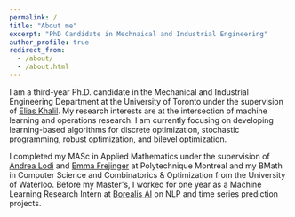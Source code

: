 ```yaml
---
permalink: /
title: "About me"
excerpt: "PhD Candidate in Mechnaical and Industrial Engineering"
author_profile: true
redirect_from: 
  - /about/
  - /about.html
---
```


I am a third-year Ph.D. candidate in the Mechanical and Industrial Engineering Department at the University of Toronto under the supervision of [Elias Khalil](https://ekhalil.com/).  My research interests are at the intersection of machine learning and operations research.  I am currently focusing on developing learning-based algorithms for discrete optimization, stochastic programming, robust optimization, and bilevel optimization.  
 
 
I completed my MASc in Applied Mathematics under the supervision of [Andrea Lodi](https://tech.cornell.edu/people/andrea-lodi/) and [Emma Frejinger](https://www.emmafrejinger.org/) at Polytechnique Montréal and my BMath in Computer Science and Combinatorics & Optimization from the University of Waterloo. Before my Master's, I worked for one year as a Machine Learning Research Intern at [Borealis AI](https://www.borealisai.com/) on NLP and time series prediction projects.

 
 
